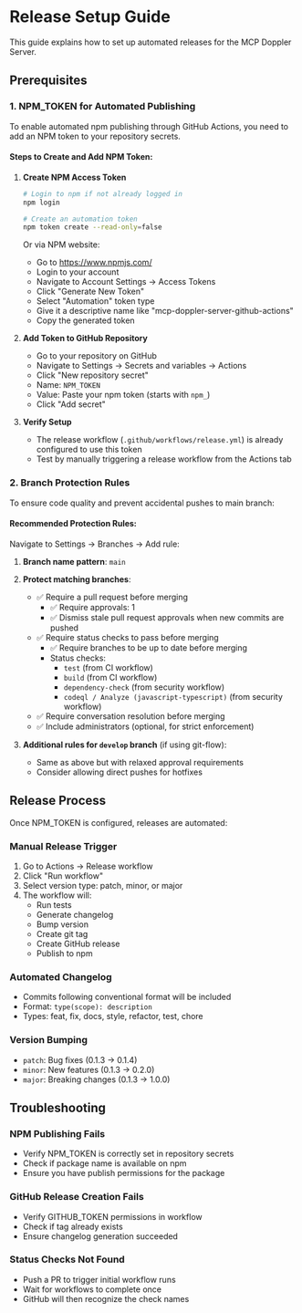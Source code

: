 # Release Setup Guide

This guide explains how to set up automated releases for the MCP Doppler Server.

## Prerequisites

### 1. NPM_TOKEN for Automated Publishing

To enable automated npm publishing through GitHub Actions, you need to add an NPM token to your repository secrets.

#### Steps to Create and Add NPM Token:

1. **Create NPM Access Token**
   ```bash
   # Login to npm if not already logged in
   npm login
   
   # Create an automation token
   npm token create --read-only=false
   ```
   
   Or via NPM website:
   - Go to https://www.npmjs.com/
   - Login to your account
   - Navigate to Account Settings → Access Tokens
   - Click "Generate New Token"
   - Select "Automation" token type
   - Give it a descriptive name like "mcp-doppler-server-github-actions"
   - Copy the generated token

2. **Add Token to GitHub Repository**
   - Go to your repository on GitHub
   - Navigate to Settings → Secrets and variables → Actions
   - Click "New repository secret"
   - Name: `NPM_TOKEN`
   - Value: Paste your npm token (starts with `npm_`)
   - Click "Add secret"

3. **Verify Setup**
   - The release workflow (`.github/workflows/release.yml`) is already configured to use this token
   - Test by manually triggering a release workflow from the Actions tab

### 2. Branch Protection Rules

To ensure code quality and prevent accidental pushes to main branch:

#### Recommended Protection Rules:

Navigate to Settings → Branches → Add rule:

1. **Branch name pattern**: `main`

2. **Protect matching branches**:
   - ✅ Require a pull request before merging
     - ✅ Require approvals: 1
     - ✅ Dismiss stale pull request approvals when new commits are pushed
   - ✅ Require status checks to pass before merging
     - ✅ Require branches to be up to date before merging
     - Status checks:
       - `test` (from CI workflow)
       - `build` (from CI workflow)
       - `dependency-check` (from security workflow)
       - `codeql / Analyze (javascript-typescript)` (from security workflow)
   - ✅ Require conversation resolution before merging
   - ✅ Include administrators (optional, for strict enforcement)

3. **Additional rules for `develop` branch** (if using git-flow):
   - Same as above but with relaxed approval requirements
   - Consider allowing direct pushes for hotfixes

## Release Process

Once NPM_TOKEN is configured, releases are automated:

### Manual Release Trigger
1. Go to Actions → Release workflow
2. Click "Run workflow"
3. Select version type: patch, minor, or major
4. The workflow will:
   - Run tests
   - Generate changelog
   - Bump version
   - Create git tag
   - Create GitHub release
   - Publish to npm

### Automated Changelog
- Commits following conventional format will be included
- Format: `type(scope): description`
- Types: feat, fix, docs, style, refactor, test, chore

### Version Bumping
- `patch`: Bug fixes (0.1.3 → 0.1.4)
- `minor`: New features (0.1.3 → 0.2.0)
- `major`: Breaking changes (0.1.3 → 1.0.0)

## Troubleshooting

### NPM Publishing Fails
- Verify NPM_TOKEN is correctly set in repository secrets
- Check if package name is available on npm
- Ensure you have publish permissions for the package

### GitHub Release Creation Fails
- Verify GITHUB_TOKEN permissions in workflow
- Check if tag already exists
- Ensure changelog generation succeeded

### Status Checks Not Found
- Push a PR to trigger initial workflow runs
- Wait for workflows to complete once
- GitHub will then recognize the check names